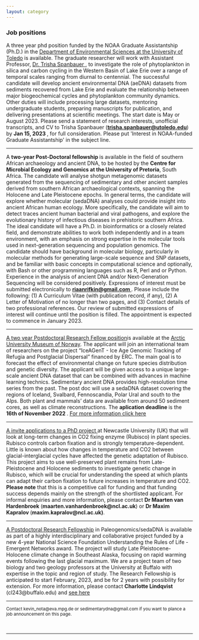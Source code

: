 ```yaml
---
layout: category
---
```


<div class="intro">
<h3 class="section-title underline">Job positions</h3>

<p>A three year phd position funded by the NOAA Graduate Assistantship (Ph.D.) in the <a href="https://www.utoledo.edu/nsm/envsciences/grad/" target="_blank"><u> Department of Environmental Sciences at the University of Toledo</u></a> is available. The graduate researcher will work with Assistant Professor, <a href="https://www.trishaspanbauer.com" target="_blank"><u>Dr. Trisha Spanbauer </u></a>, to investigate the role of phytoplankton in silica and carbon cycling in the Western Basin of Lake Erie over a range of temporal scales ranging from diurnal to centennial. The successful candidate will develop ancient environmental DNA (aeDNA) datasets from sediments recovered from Lake Erie and evaluate the relationship between major biogeochemical cycles and phytoplankton community dynamics. Other duties will include processing large datasets, mentoring undergraduate students, preparing manuscripts for publication, and delivering presentations at scientific meetings. The start date is May or August 2023. Please send a statement of research interests, unofficial transcripts, and CV to Trisha Spanbauer (<b><u>trisha.spanbauer@utoledo.edu</u></b>) by <b>Jan 15, 2023 </b>, for full consideration. Please put 'Interest in NOAA-funded Graduate Assistantship' in the subject line.  
 </p>  
  <hr />
<p> A <b> two-year Post-Doctoral fellowship </b> is available in the field of southern African archaeology and ancient DNA, to be hosted by the <b>Centre for Microbial Ecology and Genomics at the University of Pretoria</b>, South Africa. The candidate will analyse shotgun metagenomic datasets generated from the sequencing of sedimentary and other ancient samples derived from southern African archaeological contexts, spanning the Holocene and Late Pleistocene epochs. In general terms, the candidate will explore whether molecular (sedaDNA) analyses could provide insight into ancient African human ecology. More specifically, the candidate will aim to detect traces ancient human bacterial and viral pathogens, and explore the evolutionary history of infectious diseases in prehistoric southern Africa. The ideal candidate will have a Ph.D. in bioinformatics or a closely related field, and demonstrate abilities to work both independently and in a team environment, with an emphasis on strong expertise in the molecular tools used in next-generation sequencing and population genomics. The candidate should have background in molecular biology, particularly in molecular methods for generating large-scale sequence and SNP datasets, and be familiar with basic concepts in computational science and optionally, with Bash or other programming languages such as R, Perl and or Python. Experience in the analysis of ancient DNA and/or Next-Generation Sequencing will be considered positively. Expressions of interest must be submitted electronically to <b><u> riaanrifkin@gmail.com </u></b>. Please include the following: (1) A Curriculum Vitae (with publication record, if any), (2) A Letter of Motivation of no longer than two pages, and (3) Contact details of two professional references. Our review of submitted expressions of interest will continue until the position is filled. The appointment is expected to commence in January 2023. </p>  
  <hr />
<p><a href="https://stilling.forskning.no/job-ads-postdoc-troms-og-finnmark/postdoctoral-fellow-in-modeling-using-ancient-sedimentary-dna-data/2097481" target="_blank"><u>A two year Postdoctoral Research Fellow position</u></a>is available at the <a href="https://en.uit.no/startsida" target="_blank"><u>Arctic University Museum of Norway</u></a>. The applicant will join an international team of researchers on the project “IceAGenT - Ice Age Genomic Tracking of Refugia and Postglacial Dispersal” financed by ERC. The main goal is to forecast the effect of environmental change on future species distribution and genetic diversity. The applicant will be given access to a unique large-scale ancient DNA dataset that can be combined with advances in machine learning technics. Sedimentary ancient DNA provides high-resolution time series from the past. The post doc will use a sedaDNA dataset covering the regions of Iceland, Svalbard, Fennoscandia, Polar Ural and south to the Alps. Both plant and mammals’ data are available from around 50 sediment cores, as well as climate reconstructions. The <b> aplication deadline </b>is the <b>16th of November 2022 </b>. <a href="https://stilling.forskning.no/job-ads-postdoc-troms-og-finnmark/postdoctoral-fellow-in-modeling-using-ancient-sedimentary-dna-data/2097481" target="_blank"><u> For more information click here </u></a></p>  
<hr />
<p><a href="https://iapetus2.ac.uk/studentships/time-travelling-with-ancient-dna-revealing-past-adaptations-of-plants-to-changes-in-atmospheric-temperature-and-co2-levels-2/" target="_blank"><u> A invite applications to a PhD project </u></a> at Newcastle University (UK) that will look at long-term changes in CO2 fixing enzyme (Rubisco) in plant species. Rubisco controls carbon fixation and is strongly temperature-dependent. Little is known about how changes in temperature and CO2 between glacial-interglacial cycles have affected the genetic adaptation of Rubisco. This project aims to use well-preserved plant remains from Late-Pleistocene and Holocene sediments to investigate genetic change in Rubisco, which will be crucial for understanding the speed at which plants can adapt their carbon fixation to future increases in temperature and CO2. <b> Please note</b> that this is a competitive call for funding and that funding success depends mainly on the strength of the shortlisted applicant. For informal enquiries and more information, please contact <b> Dr Maarten van Hardenbroek</b> (<b>maarten.vanhardenbroek@ncl.ac.uk</b>) or <b>Dr Maxim Kapralov </b>(<b>maxim.kapralov@ncl.ac.uk)</b>.</p>
  <hr />
<p><a href="https://evol.mcmaster.ca/~brian/evoldir/PostDocs/UBuffalo.Paleogenomics_sedaDNA" target="_blank"><u> A Postdoctoral Research Fellowship</u></a> in Paleogenomics/sedaDNA is available as part of a highly interdisciplinary and collaborative project funded by a new 4-year National Science Foundation Understanding the Rules of Life - Emergent Networks award. The project will study Late Pleistocene-Holocene climate change in Southeast Alaska, focusing on rapid warming events following the last glacial maximum. We are a project team of two biology and two geology professors at the University at Buffalo with expertise in the topic and region of study. The Research Fellowship is anticipated to start February, 2023, and be for 2 years with possibility for extension. For more information, please contact <b>Charlotte Lindqvist</b> (cl243@buffalo.edu) and <a href="https://evol.mcmaster.ca/~brian/evoldir/PostDocs/UBuffalo.Paleogenomics_sedaDNA" target="_blank"><u> see here </u></a>
</p>  
  
<hr />
<p><small>Contact kevin_nota@eva.mpg.de or sedimentarydna@gmail.com if you want to plance a job announcement on this page.</small></p>

<br>

<hr>
